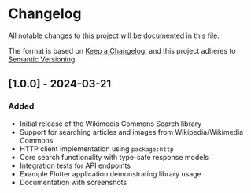# Changelog

All notable changes to this project will be documented in this file.

The format is based on [Keep a Changelog](https://keepachangelog.com/en/1.0.0/),
and this project adheres to [Semantic Versioning](https://semver.org/spec/v2.0.0.html).

## [1.0.0] - 2024-03-21

### Added
- Initial release of the Wikimedia Commons Search library
- Support for searching articles and images from Wikipedia/Wikimedia Commons
- HTTP client implementation using `package:http`
- Core search functionality with type-safe response models
- Integration tests for API endpoints
- Example Flutter application demonstrating library usage
- Documentation with screenshots 